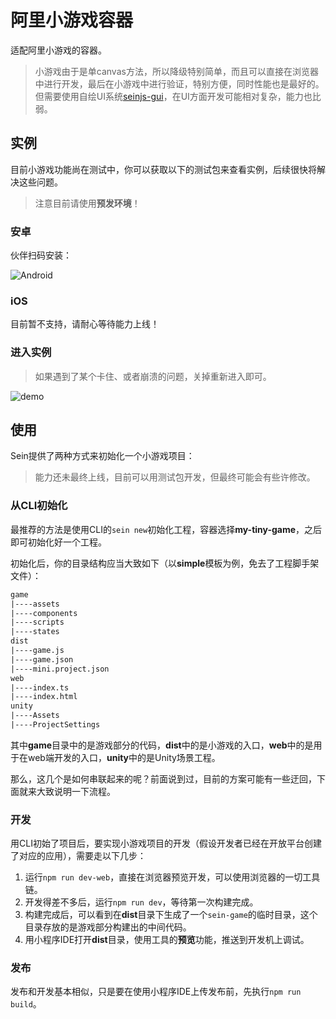 # 阿里小游戏容器

适配阿里小游戏的容器。

>小游戏由于是单canvas方法，所以降级特别简单，而且可以直接在浏览器中进行开发，最后在小游戏中进行验证，特别方便，同时性能也是最好的。但需要使用自绘UI系统[seinjs-gui](http://seinjs.com/cn/extension/common-extensions/gui)，在UI方面开发可能相对复杂，能力也比弱。

## 实例

目前小游戏功能尚在测试中，你可以获取以下的测试包来查看实例，后续很快将解决这些问题。

>注意目前请使用**预发环境**！

### 安卓

伙伴扫码安装：

![Android](/assets/extensions/containers/my-tiny-game/0.png)

### iOS

目前暂不支持，请耐心等待能力上线！

### 进入实例

>如果遇到了某个卡住、或者崩溃的问题，关掉重新进入即可。

![demo](/assets/extensions/containers/my-tiny-game/2.png)

## 使用

Sein提供了两种方式来初始化一个小游戏项目：

>能力还未最终上线，目前可以用测试包开发，但最终可能会有些许修改。

### 从CLI初始化

最推荐的方法是使用CLI的`sein new`初始化工程，容器选择**my-tiny-game**，之后即可初始化好一个工程。

初始化后，你的目录结构应当大致如下（以**simple**模板为例，免去了工程脚手架文件）：

```txt
game
|----assets
|----components
|----scripts
|----states
dist
|----game.js
|----game.json
|----mini.project.json
web
|----index.ts
|----index.html
unity
|----Assets
|----ProjectSettings
```

其中**game**目录中的是游戏部分的代码，**dist**中的是小游戏的入口，**web**中的是用于在web端开发的入口，**unity**中的是Unity场景工程。

那么，这几个是如何串联起来的呢？前面说到过，目前的方案可能有一些迂回，下面就来大致说明一下流程。

### 开发

用CLI初始了项目后，要实现小游戏项目的开发（假设开发者已经在开放平台创建了对应的应用），需要走以下几步：

1. 运行`npm run dev-web`，直接在浏览器预览开发，可以使用浏览器的一切工具链。
2. 开发得差不多后，运行`npm run dev`，等待第一次构建完成。
3. 构建完成后，可以看到在**dist**目录下生成了一个`sein-game`的临时目录，这个目录存放的是游戏部分构建出的中间代码。
4. 用小程序IDE打开**dist**目录，使用工具的**预览**功能，推送到开发机上调试。

### 发布

发布和开发基本相似，只是要在使用小程序IDE上传发布前，先执行`npm run build`。
